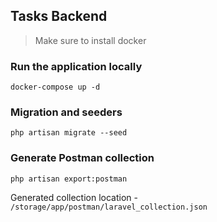 ## Tasks Backend

> Make sure to install docker   

### Run the application locally
```
docker-compose up -d
```

### Migration and seeders
```
php artisan migrate --seed
```

### Generate Postman collection
```
php artisan export:postman 
```
Generated collection location - `/storage/app/postman/laravel_collection.json`

